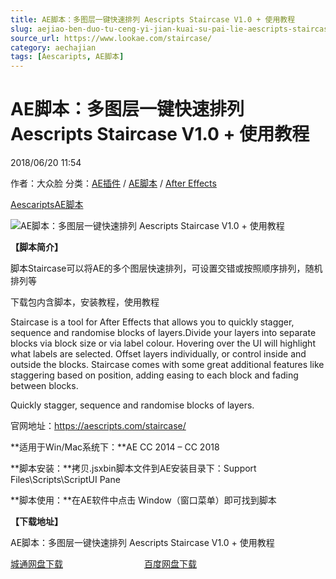 ```yaml
---
title: AE脚本：多图层一键快速排列 Aescripts Staircase V1.0 + 使用教程
slug: aejiao-ben-duo-tu-ceng-yi-jian-kuai-su-pai-lie-aescripts-staircase-v1-0-shi-yong-jiao-cheng
source_url: https://www.lookae.com/staircase/
category: aechajian
tags: [Aescaripts, AE脚本]
---
```

# AE脚本：多图层一键快速排列 Aescripts Staircase V1.0 + 使用教程

2018/06/20 11:54

作者：大众脸
分类：[AE插件](https://www.lookae.com/after-effects/aechajian/) / [AE脚本](https://www.lookae.com/after-effects/aescripts/) / [After Effects](https://www.lookae.com/after-effects/)

[Aescaripts](https://www.lookae.com/tag/aescaripts/)[AE脚本](https://www.lookae.com/tag/ae%e8%84%9a%e6%9c%ac/)

![AE脚本：多图层一键快速排列 Aescripts Staircase V1.0 + 使用教程](https://www.lookae.com/wp-content/uploads/2018/06/Staircase.jpg "AE脚本：多图层一键快速排列 Aescripts Staircase V1.0 + 使用教程-LookAE.com")

[](https://cloud.video.taobao.com//play/u/705956171/p/1/e/6/t/1/50172702035.mp4?_=1")

**【脚本简介】**

脚本Staircase可以将AE的多个图层快速排列，可设置交错或按照顺序排列，随机排列等

下载包内含脚本，安装教程，使用教程

Staircase is a tool for After Effects that allows you to quickly stagger, sequence and randomise blocks of layers.Divide your layers into separate blocks via block size or via label colour. Hovering over the UI will highlight what labels are selected. Offset layers individually, or control inside and outside the blocks. Staircase comes with some great additional features like staggering based on position, adding easing to each block and fading between blocks.

Quickly stagger, sequence and randomise blocks of layers.

官网地址：https://aescripts.com/staircase/

**适用于Win/Mac系统下：**AE CC 2014 – CC 2018

**脚本安装：**拷贝.jsxbin脚本文件到AE安装目录下：Support Files\Scripts\ScriptUI Pane

**脚本使用：**在AE软件中点击 Window（窗口菜单）即可找到脚本

**【下载地址】**

AE脚本：多图层一键快速排列 Aescripts Staircase V1.0 + 使用教程

[城通网盘下载](https://lookae.ctfile.com/fs/680462-295272918)                                 [百度网盘下载](https://pan.baidu.com/s/1dYankzcaUukmaDVdlJ5AHg)
